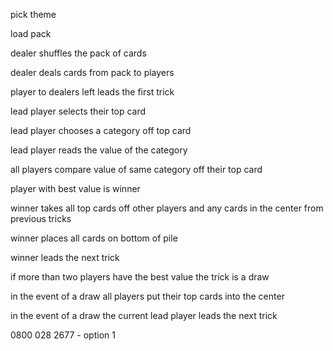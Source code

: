 pick theme

load pack

dealer shuffles the pack of cards

dealer deals cards from pack to players

player to dealers left leads the first trick

lead player selects their top card

lead player chooses a category off top card

lead player reads the value of the category

all players compare value of same category off their top card

player with best value is winner

winner takes all top cards off other players and any cards in the center from previous tricks

winner places all cards on bottom of pile

winner leads the next trick

if more than two players have the best value the trick is a draw

in the event of a draw all players put their top cards into the center

in the event of a draw the current lead player leads the next trick




0800 028 2677 - option 1